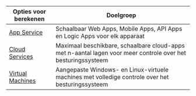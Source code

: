 
| Opties voor berekenen             | Doelgroep   |
| --------------------------- | --------   |
| [App Service][lnk_app]      | Schaalbaar Web Apps, Mobile Apps, API Apps en Logic Apps voor elk apparaat |
| [Cloud Services][lnk_cloud] | Maximaal beschikbare, schaalbare cloud-apps met n-aantal lagen voor meer controle over het besturingssysteem |
| [Virtual Machines][lnk_vm]  | Aangepaste Windows- en Linux-virtuele machines met volledige controle over het besturingssysteem |

[lnk_app]: ../articles/app-service-web/app-service-web-overview.md
[lnk_vm]: ../articles/virtual-machines/virtual-machines-windows-about.md
[lnk_cloud]: ../articles/cloud-services/cloud-services-choose-me.md


<!--HONumber=Jun16_HO2-->


